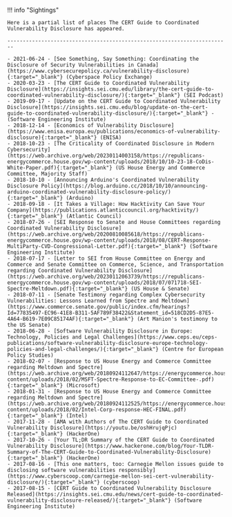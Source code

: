 !!! info "Sightings"

    Here is a partial list of places The CERT Guide to Coordinated
    Vulnerability Disclosure has appeared.

    ------------------------------------------------------------------------

    - 2021-06-24 - [See Something, Say Something: Coordinating the Disclosure of Security Vulnerabilities in Canada](https://www.cybersecurepolicy.ca/vulnerability-disclosure){:target="_blank"} (Cyberspace Policy Exchange)
    - 2020-03-23 - [The CERT Guide to Coordinated Vulnerability Disclosure](https://insights.sei.cmu.edu/library/the-cert-guide-to-coordinated-vulnerability-disclosure/){:target="_blank"} (SEI Podcast)
    - 2019-09-17 - [Update on the CERT Guide to Coordinated Vulnerability Disclosure](https://insights.sei.cmu.edu/blog/update-on-the-cert-guide-to-coordinated-vulnerability-disclosure/){:target="_blank"} - (Software Engineering Institute)
    - 2018-12-14 - [Economics of Vulnerability Disclosure](https://www.enisa.europa.eu/publications/economics-of-vulnerability-disclosure){:target="_blank"} (ENISA)
    - 2018-10-23 - [The Criticality of Coordinated Disclosure in Modern Cybersecurity](https://web.archive.org/web/20230114003158/https://republicans-energycommerce.house.gov/wp-content/uploads/2018/10/10-23-18-CoDis-White-Paper.pdf){:target="_blank"} (US House Energy and Commerce Committee, Majority Staff)
    - 2018-10-10 - [Announcing Arduino's Coordinated Vulnerability Disclosure Policy](https://blog.arduino.cc/2018/10/10/announcing-arduino-coordinated-vulnerability-disclosure-policy/){:target="_blank"} (Arduino)
    - 2018-09-18 - [It Takes a Village: How Hacktivity Can Save Your Company](https://publications.atlanticcouncil.org/hacktivity/){:target="_blank"} (Atlantic Council)
    - 2018-07-26 - [SEI Response to Senate and House Committees regarding Coordinated Vulnerability Disclosure](https://web.archive.org/web/20200810085618/https://republicans-energycommerce.house.gov/wp-content/uploads/2018/08/CERT-Response-MultiParty-CVD-Congressional-Letter.pdf){:target="_blank"} (Software Engineering Institute)
    - 2018-07-17 - [Letter to SEI from House Committee on Energy and Commerce and Senate Committee on Commerce, Science, and Transportation regarding Coordinated Vulnerability Disclosure](https://web.archive.org/web/20230112063739/https://republicans-energycommerce.house.gov/wp-content/uploads/2018/07/071718-SEI-Spectre-Meltdown.pdf){:target="_blank"} (US House & Senate)
    - 2018-07-11 - [Senate Testimony regarding Complex Cybersecurity Vulnerabilities: Lessons Learned from Spectre and Meltdown](https://www.commerce.senate.gov/public/index.cfm/hearings?Id=77835497-EC96-41E8-B311-5AF789F38422&Statement_id=518CD2D5-87E5-4A64-B619-7E09C85174AF){:target="_blank"} (Art Manion's testimony to the US Senate)
    - 2018-06-28 - [Software Vulnerability Disclosure in Europe: Technology, Policies and Legal Challenges](https://www.ceps.eu/ceps-publications/software-vulnerability-disclosure-europe-technology-policies-and-legal-challenges/){:target="_blank"} (Centre for European Policy Studies)
    - 2018-02-07 - [Response to US House Energy and Commerce Committee regarding Meltdown and Spectre](https://web.archive.org/web/20180924112647/https://energycommerce.house.gov/wp-content/uploads/2018/02/MSFT-Spectre-Response-to-EC-Committee-.pdf){:target="_blank"} (Microsoft)
    - 2018-01-31 - [Response to US House Energy and Commerce Committee regarding Meltdown and Spectre](https://web.archive.org/web/20180924112525/https://energycommerce.house.gov/wp-content/uploads/2018/02/Intel-Corp-response-HEC-FINAL.pdf){:target="_blank"} (Intel)
    - 2017-11-28 - [AMA with Authors of The CERT Guide to Coordinated Vulnerability Disclosure](https://youtu.be/oshHrujqPjc){:target="_blank"} (HackerOne)
    - 2017-10-26 - [Your TL;DR Summary of the CERT Guide to Coordinated Vulnerability Disclosure](https://www.hackerone.com/blog/Your-TLDR-Summary-of-The-CERT-Guide-to-Coordinated-Vulnerability-Disclosure){:target="_blank"} (HackerOne)
    - 2017-08-16 - [This one matters, too: Carnegie Mellon issues guide to disclosing software vulnerabilities responsibly](https://www.cyberscoop.com/carnegie-mellon-sei-cert-vulnerability-disclosure/){:target="_blank"} (cyberscoop)
    - 2017-08-15 - [CERT Guide to Coordinated Vulnerability Disclosure Released](https://insights.sei.cmu.edu/news/cert-guide-to-coordinated-vulnerability-disclosure-released/){:target="_blank"} (Software Engineering Institute)

